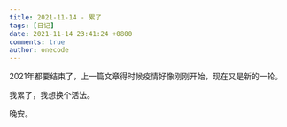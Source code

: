 ```yaml
---
title: 2021-11-14 - 累了
tags: [日记]
date: 2021-11-14 23:41:24 +0800
comments: true
author: onecode
---
```

2021年都要结束了，上一篇文章得时候疫情好像刚刚开始，现在又是新的一轮。

我累了，我想换个活法。

晚安。
